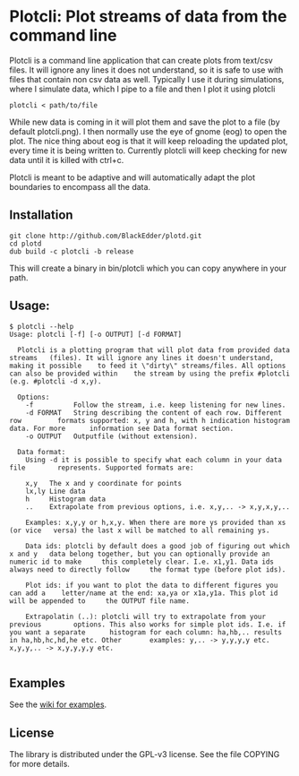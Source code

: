 # Plotcli: Plot streams of data from the command line

Plotcli is a command line application that can create plots from text/csv files. It will ignore any lines it does not understand, so it is safe to use with files that contain non csv data as well. Typically I use it during simulations, where I simulate data, which I pipe to a file and then I plot it using plotcli

```
plotcli < path/to/file
```

While new data is coming in it will plot them and save the plot to a file (by default plotcli.png). I then normally use the eye of gnome (eog) to open the plot. The nice thing about eog is that it will keep reloading the updated plot, every time it is being written to. Currently plotcli will keep checking for new data until it is killed with ctrl+c.

Plotcli is meant to be adaptive and will automatically adapt the plot boundaries to encompass all the data.

## Installation

```
git clone http://github.com/BlackEdder/plotd.git
cd plotd
dub build -c plotcli -b release
```

This will create a binary in bin/plotcli which you can copy anywhere in your path.

## Usage:

```
$ plotcli --help
Usage: plotcli [-f] [-o OUTPUT] [-d FORMAT]
  
  Plotcli is a plotting program that will plot data from provided data streams   (files). It will ignore any lines it doesn't understand, making it possible    to feed it \"dirty\" streams/files. All options can also be provided within    the stream by using the prefix #plotcli (e.g. #plotcli -d x,y).
  
  Options:
    -f          Follow the stream, i.e. keep listening for new lines.
    -d FORMAT   String describing the content of each row. Different row         formats supported: x, y and h, with h indication histogram data. For more      information see Data format section.
    -o OUTPUT   Outputfile (without extension).
  
  Data format:
    Using -d it is possible to specify what each column in your data file        represents. Supported formats are:
  
    x,y   The x and y coordinate for points
    lx,ly Line data
    h     Histogram data
    ..    Extrapolate from previous options, i.e. x,y,.. -> x,y,x,y,..
  
    Examples: x,y,y or h,x,y. When there are more ys provided than xs (or vice   versa) the last x will be matched to all remaining ys.
  
    Data ids: plotcli by default does a good job of figuring out which x and y   data belong together, but you can optionally provide an numeric id to make     this completely clear. I.e. x1,y1. Data ids always need to directly follow     the format type (before plot ids).
  
    Plot ids: if you want to plot the data to different figures you can add a    letter/name at the end: xa,ya or x1a,y1a. This plot id will be appended to     the OUTPUT file name. 
  
    Extrapolatin (..): plotcli will try to extrapolate from your previous        options. This also works for simple plot ids. I.e. if you want a separate      histogram for each column: ha,hb,.. results in ha,hb,hc,hd,he etc. Other       examples: y,.. -> y,y,y,y etc. x,y,y,.. -> x,y,y,y,y etc.
  
```

## Examples

See the [wiki for examples](https://github.com/BlackEdder/plotd/wiki).

## License

The library is distributed under the GPL-v3 license. See the file COPYING for more details.
